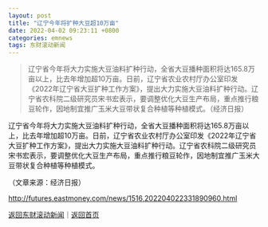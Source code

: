 ```yaml
---
layout: post
title: "辽宁今年将扩种大豆超10万亩"
date: 2022-04-02 09:23:11 +0800
categories: emnews
tags: 东财滚动新闻
---
```

> 辽宁省今年将大力实施大豆油料扩种行动，全省大豆播种面积将达165.8万亩以上，比去年增加超10万亩。日前，辽宁省农业农村厅办公室印发《2022年辽宁省大豆扩种工作方案》，提出大力实施大豆油料扩种行动。辽宁省农科院二级研究员宋书宏表示，要调整优化大豆生产布局，重点推行粮豆轮作，因地制宜推广玉米大豆带状复合种植等种植模式。（经济日报）

<p>辽宁省今年将大力实施大豆油料扩种行动，全省大豆播种面积将达165.8万亩以上，比去年增加超10万亩。日前，辽宁省农业农村厅办公室印发《2022年辽宁省大豆扩种工作方案》，提出大力实施大豆油料扩种行动。辽宁省农科院二级研究员宋书宏表示，要调整优化大豆生产布局，重点推行粮豆轮作，因地制宜推广玉米大豆带状复合种植等种植模式。</p><p class="em_media">（文章来源：经济日报）</p>

<http://futures.eastmoney.com/news/1516,202204022331890960.html>

[返回东财滚动新闻](//finews.withounder.com/emnews/)｜[返回首页](//finews.withounder.com/)